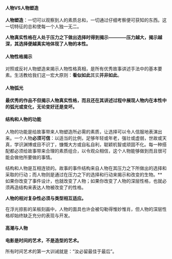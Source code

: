 #### 人物VS人物塑造

**人物塑造**：一切可以观察到人的素质总和，一切通过仔细考察便可获知的东西。这一切特征的总和使每一个人独一无二。

**人物真实性格在人处于压力之下做出选择时得到揭示————压力越大，揭示越深，其选择便越真实地体现了人物的本性。**

#### 人物性格揭示

对照或反衬人物塑造来揭示人物性格真相，是所有优秀故事讲述手法中的基本要素。生活教给我们这一宏大原则：**看似如此**其实**并非如此**。

#### 人物弧光

**最优秀的作品不但揭示人物真实性格，而且还在其讲述过程中展现人物内在本性中的弧光或变化，无论变好还是变坏。**

#### 结构和人物的功能

人物的功能是给故事带来人物塑造所必需的素质，让选择可以令人信服地表演出来。一个人物**必须可信**：以适当的比例，足够年轻或年老，强壮或虚弱，世故或天真，学识渊博或目不识丁，慷慨大方或自私自利，聪颖机智或顽固不化。每一种搭配都必须给故事带来合理的素质组合，以令观众相信，这个人物能够做到而且很可能会做他所要做的事情。

结构和人物是互相连锁的。故事的事件结构来自人物在其压力之下所做出的选择和采取的行动；而人物则是通过在压力之下的选择和行动来揭示和改变的生物。**如果你改变了事件设计，也就改变了人物；如果你改变了人物的深层性格，也就必须再造结构来表达人物被改变了的性格。

**人物的相对复杂性必须与类型相互适应。**

在浮光掠影的呆板刻画中，人物的面具也许会被勾勒得惟妙惟肖，但人物的深层性格却始终缺乏充分的表现与开发。

#### 高潮与人物

**电影是时间的艺术，不是造型的艺术。**

所有时间艺术的第一大训诫就是：“汝必留最佳于最后”。